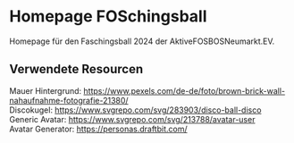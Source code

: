 # Homepage FOSchingsball
Homepage für den Faschingsball 2024 der AktiveFOSBOSNeumarkt.EV.

## Verwendete Resourcen
Mauer Hintergrund: https://www.pexels.com/de-de/foto/brown-brick-wall-nahaufnahme-fotografie-21380/  
Discokugel: https://www.svgrepo.com/svg/283903/disco-ball-disco  
Generic Avatar: https://www.svgrepo.com/svg/213788/avatar-user  
Avatar Generator: https://personas.draftbit.com/  
